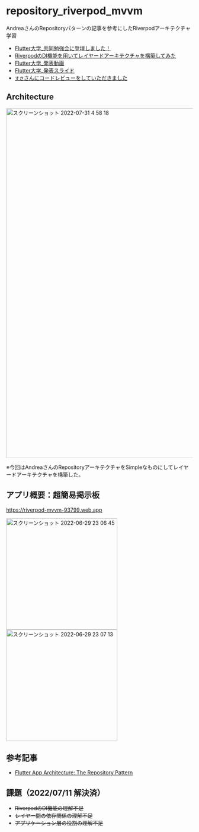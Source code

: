 # repository_riverpod_mvvm

AndreaさんのRepositoryパターンの記事を参考にしたRiverpodアーキテクチャ学習

- [Flutter大学_共同勉強会に登壇しました！](https://flutter-square.com/joint-study-session/)
- [RiverpodのDI機能を用いてレイヤードアーキテクチャを構築してみた](https://flutter-square.com/riverpod-di-layered-architecture/)
- [Flutter大学_発表動画](https://vimeo.com/734039186/48cb6c3d03)
- [Flutter大学_発表スライド](https://docs.google.com/presentation/d/1u_nfbLkCHpVsX3TOpPchE-BqwYbySVk14QcRqjNZ45I/edit#slide=id.g1276827f2e_0_5)
- [`すさ`さんにコードレビューをしていただきました](https://github.com/nzmgfdprs/repository_riverpod_mvvm/issues/1)

## Architecture
<img width="942" alt="スクリーンショット 2022-07-31 4 58 18" src="https://user-images.githubusercontent.com/39579511/181994414-38131228-7350-49ec-a276-9a31d9905ea1.png">

※今回はAndreaさんのRepositoryアーキテクチャをSimpleなものにしてレイヤードアーキテクチャを構築した。

## アプリ概要：超簡易掲示板

https://riverpod-mvvm-93799.web.app

<img width="300" alt="スクリーンショット 2022-06-29 23 06 45" src="https://user-images.githubusercontent.com/39579511/176461489-4b7554ed-362c-424c-b614-846a7a5895e4.png"> <img width="300" alt="スクリーンショット 2022-06-29 23 07 13" src="https://user-images.githubusercontent.com/39579511/176461520-d7d8a8ce-6bc6-490f-96b3-84156941fd9b.png">

## 参考記事

- [Flutter App Architecture: The Repository Pattern](https://codewithandrea.com/articles/flutter-repository-pattern/)

## 課題（2022/07/11 解決済）

- ~~RiverpodのDI機能の理解不足~~ 
- ~~レイヤー間の依存関係の理解不足~~ 
- ~~アプリケーション層の役割の理解不足~~ 
